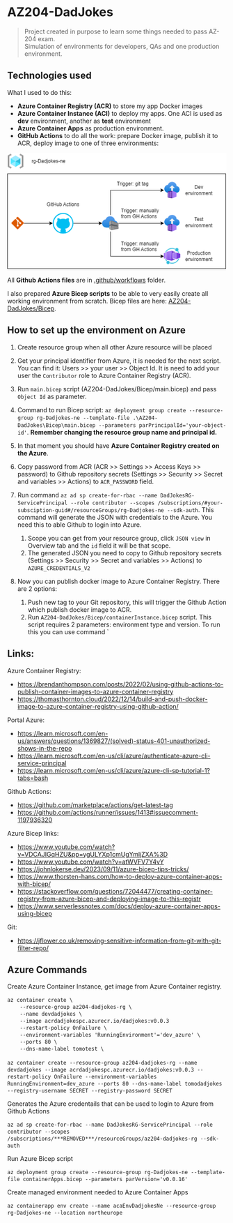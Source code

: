 # AZ204-DadJokes

> Project created in purpose to learn some things needed to pass AZ-204 exam.  
> Simulation of environments for developers, QAs and one production environment.

## Technologies used



What I used to do this:
- **Azure Container Registry (ACR)** to store my app Docker images
- **Azure Container Instance (ACI)** to deploy my apps. One ACI is used as **dev** environment, another as **test** environment
- **Azure Container Apps** as production environment.
- **GitHub Actions** to do all the work: prepare Docker image, publish it to ACR, deploy image to one of three environments:

![Azure resources diagram](DadJokes_Azure_Diagram.png)

All **Github Actions files** are in [.github/workflows](https://github.com/tomaszprasolek/AZ204-DadJokes/tree/master/.github/workflows) folder.  

I also prepared **Azure Bicep scripts** to be able to very easily create all working environment from scratch.
Bicep files are here: [AZ204-DadJokes/Bicep](https://github.com/tomaszprasolek/AZ204-DadJokes/tree/master/AZ204-DadJokes/Bicep).

## How to set up the environment on Azure
1. Create resource group when all other Azure resource will be placed
2. Get your principal identifier from Azure, it is needed for the next script. You can find it: Users >> your user >> Object Id. It is need to add your user the `Contributor` role to Azure Container Registry (ACR).
3. Run `main.bicep` script (AZ204-DadJokes/Bicep/main.bicep) and pass `Object Id` as parameter.
4. Command to run Bicep script: `az deployment group create --resource-group rg-Dadjokes-ne --template-file .\AZ204-DadJokes\Bicep\main.bicep --parameters parPrincipalId='your-object-id'`. **Remember changing the resource group name and principal id.**
5. In that moment you should have **Azure Container Registry created on the Azure**.
6. Copy password from ACR (ACR >> Settings >> Access Keys >> password) to Github repository secrets (Settings >> Security >> Secret and variables >> Actions) to `ACR_PASSWORD` field.
7. Run command `az ad sp create-for-rbac --name DadJokesRG-ServicePrincipal --role contributor --scopes /subscriptions/#your-subsciption-guid#/resourceGroups/rg-Dadjokes-ne --sdk-auth`. This command will generate the JSON with credentials to the Azure. You need this to able Github to login into Azure.  
   
    1. Scope you can get from your resource group, click `JSON view` in Overview tab and the `id` field it will be that scope.
    2. The generated JSON you need to copy to Github repository secrets (Settings >> Security >> Secret and variables >> Actions) to `AZURE_CREDENTIALS_V2`
     
8. Now you can publish docker image to Azure Container Registry. There are 2 options:  
    
    1. Push new tag to your Git repository, this will trigger the Github Action which publish docker image to ACR.
    2. Run `AZ204-DadJokes/Bicep/containerInstance.bicep` script. This script requires 2 parameters: environment type and version. To run this you can use command `

## Links:

Azure Container Registry:
- https://brendanthompson.com/posts/2022/02/using-github-actions-to-publish-container-images-to-azure-container-registry
- https://thomasthornton.cloud/2022/12/14/build-and-push-docker-image-to-azure-container-registry-using-github-action/

Portal Azure:
- https://learn.microsoft.com/en-us/answers/questions/1369827/(solved)-status-401-unauthorized-shows-in-the-repo
- https://learn.microsoft.com/en-us/cli/azure/authenticate-azure-cli-service-principal
- https://learn.microsoft.com/en-us/cli/azure/azure-cli-sp-tutorial-1?tabs=bash

Github Actions:
- https://github.com/marketplace/actions/get-latest-tag
- https://github.com/actions/runner/issues/1413#issuecomment-1197936320

Azure Bicep links:
- https://www.youtube.com/watch?v=VDCAJIGqHZU&pp=ygULYXp1cmUgYmljZXA%3D
- https://www.youtube.com/watch?v=atWVFV7Y4vY
- https://johnlokerse.dev/2023/09/11/azure-bicep-tips-tricks/
- https://www.thorsten-hans.com/how-to-deploy-azure-container-apps-with-bicep/
- https://stackoverflow.com/questions/72044477/creating-container-registry-from-azure-bicep-and-deploying-image-to-this-registr
- https://www.serverlessnotes.com/docs/deploy-azure-container-apps-using-bicep

Git:
- https://jflower.co.uk/removing-sensitive-information-from-git-with-git-filter-repo/

## Azure Commands

Create Azure Container Instance, get image from Azure Container registry.
```
az container create \
    --resource-group az204-dadjokes-rg \
    --name devdadjokes \
    --image acrdadjokespc.azurecr.io/dadjokes:v0.0.3
    --restart-policy OnFailure \
    --environment-variables 'RunningEnvironment'='dev_azure' \
    --ports 80 \
    --dns-name-label tomotest \

az container create --resource-group az204-dadjokes-rg --name devdadjokes --image acrdadjokespc.azurecr.io/dadjokes:v0.0.3 --restart-policy OnFailure --environment-variables RunningEnvironment=dev_azure --ports 80 --dns-name-label tomodadjokes --registry-username SECRET --registry-password SECRET
```

Generates the Azure credentails that can be used to login to Azure from Github Actions
```
az ad sp create-for-rbac --name DadJokesRG-ServicePrincipal --role contributor --scopes /subscriptions/***REMOVED***/resourceGroups/az204-dadjokes-rg --sdk-auth
```

Run Azure Bicep script
```
az deployment group create --resource-group rg-Dadjokes-ne --template-file containerApps.bicep --parameters parVersion='v0.0.16'
```

Create managed environment needed to Azure Container Apps
```
az containerapp env create --name acaEnvDadjokesNe --resource-group rg-Dadjokes-ne --location northeurope
```
